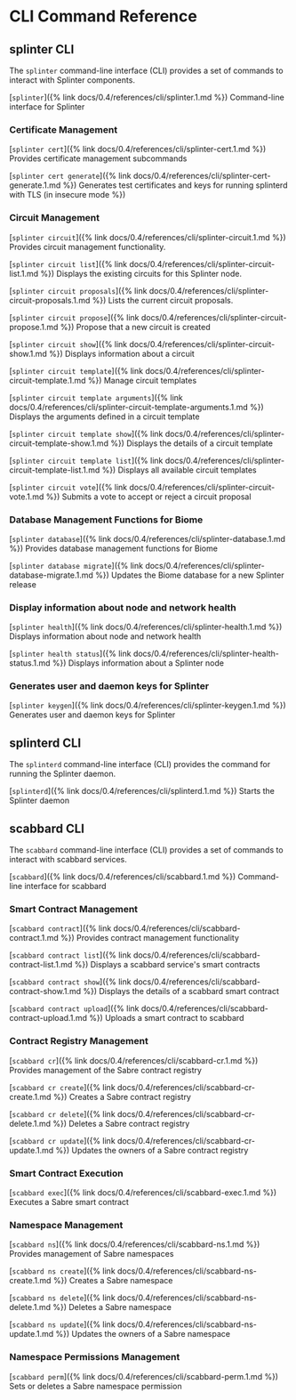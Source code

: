 # CLI Command Reference

<!--
  Copyright 2018-2020 Cargill Incorporated
  Licensed under Creative Commons Attribution 4.0 International License
  https://creativecommons.org/licenses/by/4.0/
-->

## splinter CLI
The `splinter` command-line interface (CLI) provides a set of commands to
interact with Splinter components.

[`splinter`]({% link docs/0.4/references/cli/splinter.1.md %})
Command-line interface for Splinter

### Certificate Management
[`splinter cert`]({% link docs/0.4/references/cli/splinter-cert.1.md %})
Provides certificate management subcommands

[`splinter cert
generate`]({% link docs/0.4/references/cli/splinter-cert-generate.1.md %})
Generates test certificates and keys for running splinterd with TLS (in insecure
mode %})

### Circuit Management
[`splinter circuit`]({% link docs/0.4/references/cli/splinter-circuit.1.md %})
Provides circuit management functionality.

[`splinter circuit
list`]({% link docs/0.4/references/cli/splinter-circuit-list.1.md %})
Displays the existing circuits for this Splinter node.

[`splinter circuit
proposals`]({% link docs/0.4/references/cli/splinter-circuit-proposals.1.md %})
Lists the current circuit proposals.

[`splinter circuit
propose`]({% link docs/0.4/references/cli/splinter-circuit-propose.1.md %})
Propose that a new circuit is created

[`splinter circuit
show`]({% link docs/0.4/references/cli/splinter-circuit-show.1.md %})
Displays information about a circuit

[`splinter circuit
template`]({% link docs/0.4/references/cli/splinter-circuit-template.1.md %})
 Manage circuit templates

[`splinter circuit template arguments`]({% link
docs/0.4/references/cli/splinter-circuit-template-arguments.1.md %})
Displays the arguments defined in a circuit template

[`splinter circuit template
show`]({% link docs/0.4/references/cli/splinter-circuit-template-show.1.md %})
Displays the details of a circuit template

[`splinter circuit template
list`]({% link docs/0.4/references/cli/splinter-circuit-template-list.1.md %})
Displays all available circuit templates

[`splinter circuit
vote`]({% link docs/0.4/references/cli/splinter-circuit-vote.1.md %})
Submits a vote to accept or reject a circuit proposal

### Database Management Functions for Biome
[`splinter database`]({% link docs/0.4/references/cli/splinter-database.1.md %})
Provides database management functions for Biome

[`splinter database
migrate`]({% link docs/0.4/references/cli/splinter-database-migrate.1.md %})
Updates the Biome database for a new Splinter release

### Display information about node and network health
[`splinter health`]({% link docs/0.4/references/cli/splinter-health.1.md %})
Displays information about node and network health

[`splinter health
status`]({% link docs/0.4/references/cli/splinter-health-status.1.md %})
Displays information about a Splinter node

### Generates user and daemon keys for Splinter
[`splinter keygen`]({% link docs/0.4/references/cli/splinter-keygen.1.md %})
Generates user and daemon keys for Splinter

## splinterd CLI

The `splinterd` command-line interface (CLI) provides the command for running
the Splinter daemon.

[`splinterd`]({% link docs/0.4/references/cli/splinterd.1.md %})
Starts the Splinter daemon

## scabbard CLI
The `scabbard` command-line interface (CLI) provides a set of commands to
interact with scabbard services.

[`scabbard`]({% link docs/0.4/references/cli/scabbard.1.md %})
Command-line interface for scabbard

### Smart Contract Management

[`scabbard contract`]({% link docs/0.4/references/cli/scabbard-contract.1.md %})
Provides contract management functionality

[`scabbard contract
list`]({% link docs/0.4/references/cli/scabbard-contract-list.1.md %})
Displays a scabbard service's smart contracts

[`scabbard contract
show`]({% link docs/0.4/references/cli/scabbard-contract-show.1.md %})
Displays the details of a scabbard smart contract

[`scabbard contract
upload`]({% link docs/0.4/references/cli/scabbard-contract-upload.1.md %})
Uploads a smart contract to scabbard

### Contract Registry Management

[`scabbard cr`]({% link docs/0.4/references/cli/scabbard-cr.1.md %})
Provides management of the Sabre contract registry

[`scabbard cr
create`]({% link docs/0.4/references/cli/scabbard-cr-create.1.md %})
Creates a Sabre contract registry

[`scabbard cr
delete`]({% link docs/0.4/references/cli/scabbard-cr-delete.1.md %})
Deletes a Sabre contract registry

[`scabbard cr
update`]({% link docs/0.4/references/cli/scabbard-cr-update.1.md %})
Updates the owners of a Sabre contract registry

### Smart Contract Execution

[`scabbard exec`]({% link docs/0.4/references/cli/scabbard-exec.1.md %})
Executes a Sabre smart contract

### Namespace Management

[`scabbard ns`]({% link docs/0.4/references/cli/scabbard-ns.1.md %})
Provides management of Sabre namespaces

[`scabbard ns
create`]({% link docs/0.4/references/cli/scabbard-ns-create.1.md %})
Creates a Sabre namespace

[`scabbard ns
delete`]({% link docs/0.4/references/cli/scabbard-ns-delete.1.md %})
Deletes a Sabre namespace

[`scabbard ns
update`]({% link docs/0.4/references/cli/scabbard-ns-update.1.md %})
Updates the owners of a Sabre namespace

### Namespace Permissions Management

[`scabbard perm`]({% link docs/0.4/references/cli/scabbard-perm.1.md %})
Sets or deletes a Sabre namespace permission
